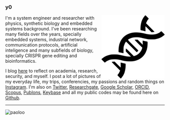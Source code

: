 ### y0

<img align='right' src='https://github.com/paoloo/paoloo/blob/master/dna.png' width='200"'>

I'm a system engineer and researcher with physics, synthetic biology and embedded systems background. I've been researching many fields over the years, specially embedded systems, industrial network, communication protocols, artificial inteligence and many subfields of biology, specially CRISPR gene editing and bioinformatics.

I blog <a href="blog/">here</a> to reflect on academia, research, security, and myself. I post a lot of pictures of my everyday life, my trips, conferencies, my passions and random things on <a href="https://www.instagram.com/paolocmo/">Instagram</a>. I'm also on <a href="http://twitter.com/paoloo">Twitter</a>, <a href="https://www.researchgate.net/profile/Paolo_Oliveira">Researchgate</a>, <a href="https://scholar.google.com.ar/citations?user=gaUnn5oAAAAJ&hl=en">Google Scholar</a>, <a href="https://orcid.org/0000-0003-4117-953X">ORCID</a>, <a href="https://www.scopus.com/authid/detail.uri?authorId=56963272200">Scopus</a>, <a href="https://publons.com/researcher/2375121/j-paolo-c-m-oliveira/">Publons</a>, <a href="https://keybase.io/paolooliveira/">Keybase</a> and all my public codes may be found here on <a href="https://github.com/paoloo">Github</a>.

---

<img src="https://github-readme-stats.vercel.app/api?username=paoloo&show_icons=true" alt="paoloo" />

